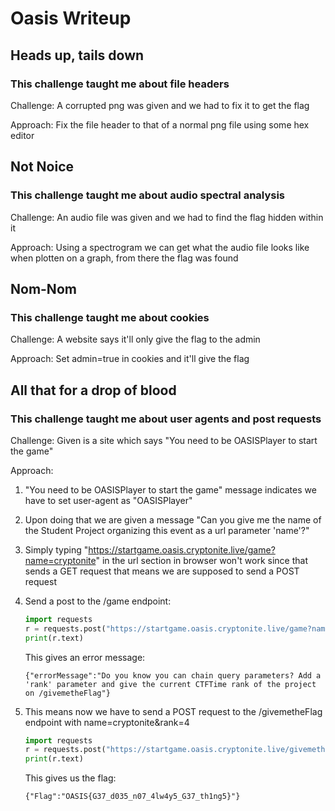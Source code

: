 # Oasis Writeup

## Heads up, tails down

### This challenge taught me about file headers

Challenge: A corrupted png was given and we had to fix it to get the flag

Approach: Fix the file header to that of a normal png file using some hex editor

## Not Noice

### This challenge taught me about audio spectral analysis

Challenge: An audio file was given and we had to find the flag hidden within it

Approach: Using a spectrogram we can get what the audio file looks like when plotten on a graph, from there the flag was found

## Nom-Nom

### This challenge taught me about cookies

Challenge: A website says it'll only give the flag to the admin

Approach: Set admin=true in cookies and it'll give the flag

## All that for a drop of blood

### This challenge taught me about user agents and post requests

Challenge: Given is a site which says "You need to be OASISPlayer to start the game"

Approach: 

1. "You need to be OASISPlayer to start the game" message indicates we have to set user-agent as "OASISPlayer"
2. Upon doing that we are given a message "Can you give me the name of the Student Project organizing this event as a url parameter 'name'?"
3. Simply typing "https://startgame.oasis.cryptonite.live/game?name=cryptonite" in the url section in browser won't work since that sends a GET request that means we are supposed to send a POST request
4. Send a post to the /game endpoint:

    ```python
    import requests
    r = requests.post("https://startgame.oasis.cryptonite.live/game?name=cryptonite")
    print(r.text)
    ```
    This gives an error message:

    ```
    {"errorMessage":"Do you know you can chain query parameters? Add a 'rank' parameter and give the current CTFTime rank of the project on /givemetheFlag"}
    ```
5. This means now we have to send a POST request to the /givemetheFlag endpoint with name=cryptonite&rank=4

    ```python
    import requests
    r = requests.post("https://startgame.oasis.cryptonite.live/givemetheFlag?name=cryptonite&rank=4",headers = {'User-Agent': 'OASISPlayer'})
    print(r.text)
    ```
    This gives us the flag:
    ```
    {"Flag":"OASIS{G37_d035_n07_4lw4y5_G37_th1ng5}"}
    ```